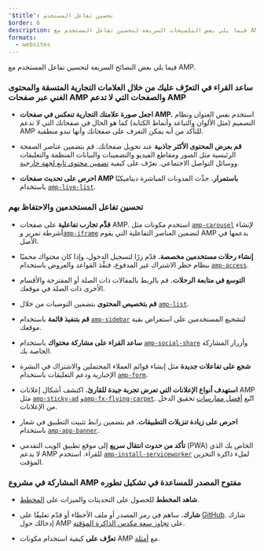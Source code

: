 ```yaml
---
'$title': تحسين تفاعل المستخدم
$order: 6
description: فيما يلي بعض التلميحات السريعة لتحسين تفاعل المستخدم مع AMP. ساعد القراء في التعرّف عليك من خلال العلامات التجارية المتسقة والمحتوى الغني عبر صفحات AMP وما دونها
formats:
  - websites
---
```


فيما يلي بعض النصائح السريعة لتحسين تفاعل المستخدم مع AMP.

### ساعد القراء في التعرّف عليك من خلال العلامات التجارية المتسقة والمحتوى الغني عبر صفحات AMP والصفحات التي لا تدعم AMP

- **اجعل صورة علامتك التجارية تنعكس في صفحات AMP.** استخدم نفس العنوان ونظام التصميم (مثل الألوان والتباعد وأنماط الكتابة) كما هو الحال في صفحاتك التي لا تدعم AMP للتأكد من أنه يمكن التعرف على صفحاتك وأنها تبدو منطقية.

- **قم بعرض المحتوى الأكثر جاذبية** عند تحويل صفحاتك. قم بتضمين عناصر الصفحة الرئيسية مثل الصور ومقاطع الفيديو والتضمينات والبيانات المنظمة والتعليقات ووسائل التواصل الاجتماعي. تعرّف على كيفية [تضمين محتوى تابع لجهة خارجية](../../../documentation/guides-and-tutorials/develop/media_iframes_3p/third_party_components.md).

- **احرص على تحديث صفحات AMP باستمرار.** حدِّث المدونات المباشرة ديناميكيًا باستخدام [`amp-live-list`](../../../documentation/components/reference/amp-live-list.md).

### تحسين تفاعل المستخدمين والاحتفاظ بهم

- **قدِّم تجارب تفاعلية** على صفحات AMP. استخدم مكونات مثل [`amp-carousel`](../../../documentation/components/reference/amp-carousel.md) لإنشاء أشرطة تمرير و[`amp-iframe`](../../../documentation/components/reference/amp-iframe.md) لتضمين العناصر التفاعلية التي يقوم AMP بدعمها في الأصل.

- **إنشاء رحلات مستخدمين مخصصة.** قدّم زرًا لتسجيل الدخول، وإذا كان محتواك محميًا بنظام حظر الاشتراك غير المدفوع، فنفِّذ القواعد والعروض باستخدام [`amp-access`](../../../documentation/components/reference/amp-access.md).

- **التوسع في متابعة الرحلات.** قم بالربط بالمقالات ذات الصلة أو المقترحة والأقسام الأخرى ذات الصلة في موقعك.

- **قم بتخصيص المحتوى** بتضمين التوصيات من خلال [`amp-list`](../../../documentation/components/reference/amp-list.md).

- **قم بتنفيذ قائمة** باستخدام [`amp-sidebar`](../../../documentation/components/reference/amp-sidebar.md) لتشجيع المستخدمين على استعراض بقية موقعك.

- **ساعد القراء على مشاركة محتواك** باستخدام [`amp-social-share`](../../../documentation/components/reference/amp-social-share.md) وأزرار المشاركة الخاصة بك.

- **شجع على تفاعلات جديدة** مثل إنشاء قوائم العملاء المحتملين والاشتراك في النشرة الإخبارية ودعم التعليقات باستخدام [`amp-form`](../../../documentation/components/reference/amp-form.md).

- **استهدف أنواع الإعلانات التي تعرض تجربة جيدة للقارئ.** اكتشف أشكال إعلانات AMP مثل [`amp-sticky-ad`](../../../documentation/components/reference/amp-sticky-ad.md) و[`amp-fx-flying-carpet`](../../../documentation/components/reference/amp-fx-flying-carpet.md). اتّبع [أفضل ممارسات](../../../documentation/guides-and-tutorials/develop/monetization/index.md) تحقيق الدخل من الإعلانات.

- **احرص على زيادة تنزيلات التطبيقات.** قم بتضمين رابط تثبيت التطبيق في شعار باستخدام [`amp-app-banner`](../../../documentation/components/reference/amp-app-banner.md).

- **تأكد من حدوث انتقال سريع** إلى موقع تطبيق الويب التقدمي (PWA) الخاص بك الذي لا يدعم AMP للقراء. استخدم [`amp-install-serviceworker`](../../../documentation/components/reference/amp-install-serviceworker.md) لملء ذاكرة التخزين المؤقت.

### المشاركة في مشروع AMP مفتوح المصدر للمساعدة في تشكيل تطوره

- **شاهد المخطط** للحصول على التحديثات والميزات على [المخطط](../../../community/roadmap.html).

- **شارك.** ساهم في رمز المصدر أو ملف الأخطاء أو قدّم تعليقًا على [GitHub](https://github.com/ampproject/amphtml/blob/main/docs/contributing.md). شارك إدخالك حول AMP على [‏‏تجاوز سعة مكدس الذاكرة المؤقتة](https://stackoverflow.com/questions/tagged/amp-html).

- **تعرَّف على** كيفية استخدام مكونات AMP مع [أمثلة](../../../documentation/examples/index.html).
